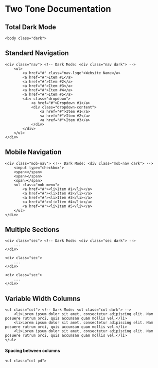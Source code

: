 <h1>Two Tone Documentation</h1>

<h2>Total Dark Mode</h2>

```
<body class="dark">
```

<h2>Standard Navigation</h2>

```
<div class="nav"> <!-- Dark Mode: <div class="nav dark"> -->
	<ul>
		<a href="#" class="nav-logo">Website Name</a>
		<a href="#">Item #1</a>
		<a href="#">Item #2</a>
		<a href="#">Item #3</a>
		<a href="#">Item #4</a>
		<a href="#">Item #5</a>
		<div class="dropdown">
		  	<a href="#">Dropdown #1</a>
		  	<div class="dropdown-content">
		    	<a href="#">Item #1</a>
		    	<a href="#">Item #2</a>
		    	<a href="#">Item #3</a>
		  	</div>
		</div>
	</ul>
</div>
```

<h2>Mobile Navigation</h2>

```
<div class="mob-nav"> <!-- Dark Mode: <div class="mob-nav dark"> -->
	<input type="checkbox">
	<span></span>
	<span></span>
	<span></span>
	<ul class="mob-menu">
		<a href="#"><li>Item #1</li></a>
		<a href="#"><li>Item #2</li></a>
		<a href="#"><li>Item #3</li></a>
		<a href="#"><li>Item #4</li></a>
		<a href="#"><li>Item #5</li></a>
	</ul>
</div>
```

<h2>Multiple Sections</h2>

```
<div class="sec"> <!-- Dark Mode: <div class="sec dark"> -->
	...
</div>

<div class="sec">
	...
</div>

<div class="sec">
	...
</div>
```

<h2>Variable Width Columns</h2>

```
<ul class="col"> <!-- Dark Mode: <ul class="col dark"> -->
	<li>Lorem ipsum dolor sit amet, consectetur adipiscing elit. Nam posuere rutrum orci, quis accumsan quam mollis vel.</li>
	<li>Lorem ipsum dolor sit amet, consectetur adipiscing elit. Nam posuere rutrum orci, quis accumsan quam mollis vel.</li>
	<li>Lorem ipsum dolor sit amet, consectetur adipiscing elit. Nam posuere rutrum orci, quis accumsan quam mollis vel.</li>
</ul>
```

<h4>Spacing between columns</h4>

```
<ul class="col pd">
```